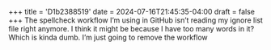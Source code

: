 +++
title = 'D1b2388519'
date = 2024-07-16T21:45:35-04:00
draft = false
+++
The spellcheck workflow I’m using in GitHub isn’t reading my ignore list file right anymore. I think it might be because I have too many words in it? Which is kinda dumb. I’m just going to remove the workflow